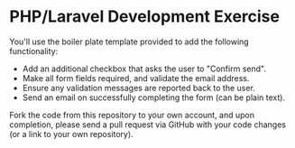 # PHP/Laravel Development Exercise

You'll use the boiler plate template provided to add the following functionality:

* Add an additional checkbox that asks the user to "Confirm send".
* Make all form fields required, and validate the email address.
* Ensure any validation messages are reported back to the user.
* Send an email on successfully completing the form (can be plain text).

Fork the code from this repository to your own account, and upon completion, please send a pull request via GitHub with your code changes (or a link to your own repository).